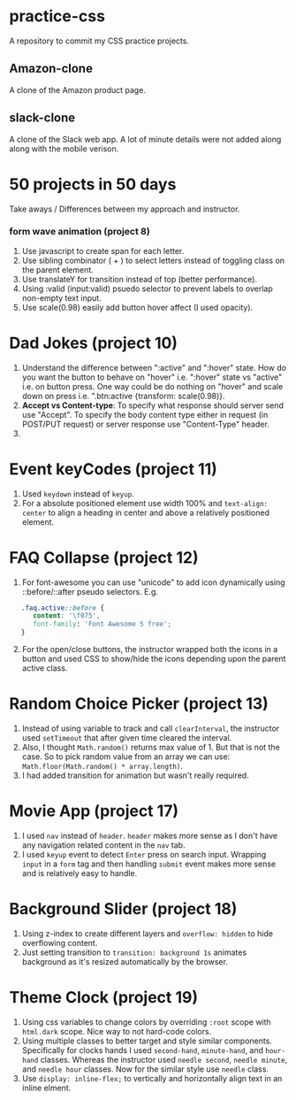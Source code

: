 # practice-css

A repository to commit my CSS practice projects.

## Amazon-clone

A clone of the Amazon product page.

## slack-clone

A clone of the Slack web app. A lot of minute details were not added along along with the mobile verison.

# 50 projects in 50 days

Take aways / Differences between my approach and instructor.

### form wave animation (project 8)

1. Use javascript to create span for each letter.
2. Use sibling combinator ( + ) to select letters instead of toggling class on the parent element.
3. Use translateY for transition instead of top (better performance).
4. Using :valid (input:valid) psuedo selector to prevent labels to overlap non-empty text input.
5. Use scale(0.98) easily add button hover affect (I used opacity).

# Dad Jokes (project 10)

1. Understand the difference between ":active" and ":hover" state. How do you want the button to behave on "hover" i.e. ":hover" state vs "active" i.e. on button press.
   One way could be do nothing on "hover" and scale down on press i.e. ".btn:active {transform: scale(0.98)}.
2. **Accept vs Content-type**: To specify what response should server send use "Accept". To specify the body content type either in request (in POST/PUT request) or server response use "Content-Type" header.
3.

# Event keyCodes (project 11)

1. Used `keydown` instead of `keyup`.
2. For a absolute positioned element use width 100% and `text-align: center` to align a heading in center and above a relatively positioned element.

# FAQ Collapse (project 12)

1. For font-awesome you can use "unicode" to add icon dynamically using ::before/::after pseudo selectors. E.g.

```CSS
   .faq.active::before {
      content: '\f075',
      font-family: 'Font Awesome 5 free';
   }
```

2. For the open/close buttons, the instructor wrapped both the icons in a button and used CSS to show/hide the icons depending upon the parent active class.

# Random Choice Picker (project 13)

1. Instead of using variable to track and call `clearInterval`, the instructor used `setTimeout` that after given time cleared the interval.
2. Also, I thought `Math.random()` returns max value of 1. But that is not the case. So to pick random value from an array we can use: `Math.floor(Math.random() * array.length)`.
3. I had added transition for animation but wasn't really required.

# Movie App (project 17)

1. I used `nav` instead of `header`. `header` makes more sense as I don't have any navigation related content in the `nav` tab.
2. I used `keyup` event to detect `Enter` press on search input. Wrapping `input` in a `form` tag and then handling `submit` event makes more sense and is relatively easy to handle.

# Background Slider (project 18)

1. Using z-index to create different layers and `overflow: hidden` to hide overflowing content.
2. Just setting transition to `transition: background 1s` animates background as it's resized automatically by the browser.

# Theme Clock (project 19)

1. Using css variables to change colors by overriding `:root` scope with `html.dark` scope. Nice way to not hard-code colors.
2. Using multiple classes to better target and style similar components. Specifically for clocks hands I used `second-hand`, `minute-hand`, and `hour-hand` classes. Whereas the instructor used `needle second`, `needle minute`, and `needle hour` classes. Now for the similar style use `needle` class.
3. Use `display: inline-flex;` to vertically and horizontally align text in an inline elment.
